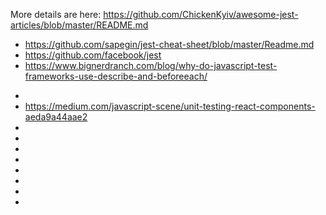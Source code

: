 More details are here: https://github.com/ChickenKyiv/awesome-jest-articles/blob/master/README.md

* https://github.com/sapegin/jest-cheat-sheet/blob/master/Readme.md
* https://github.com/facebook/jest
* https://www.bignerdranch.com/blog/why-do-javascript-test-frameworks-use-describe-and-beforeeach/
- 
- https://medium.com/javascript-scene/unit-testing-react-components-aeda9a44aae2
- 
- 
- 
- 
- 
-
- 
- 
